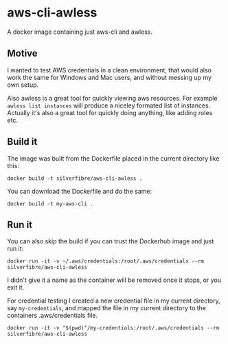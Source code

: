 # aws-cli-awless
A docker image containing just aws-cli and awless.

## Motive
I wanted to test AWS credentials in a clean environment, that would also work the same for Windows and Mac users, and without messing up my own setup.

Also awless is a great tool for quickly viewing aws resources. For example `awless list instances` will produce a niceley formated list of instances. Actually it's also a great tool for quickly doing anything, like adding roles etc.


## Build it
The image was built from the Dockerfile placed in the current directory like this:

`docker build -t silverfibre/aws-cli-awless .`

You can download the Dockerfile and do the same:

`docker build -t my-aws-cli .`


## Run it
You can also skip the build if you can trust the Dockerhub image and just run it:

`docker run -it -v ~/.aws/credentials:/root/.aws/credentials --rm silverfibre/aws-cli-awless`

I didn't give it a name as the container will be removed once it stops, or you exit it.

For credential testing I created a new credential file in my current directory, say `my-credentials`, and mapped the file in my current directory to the containers .aws/credentials file.

`docker run -it -v "$(pwd)"/my-credentials:/root/.aws/credentials --rm silverfibre/aws-cli-awless`



